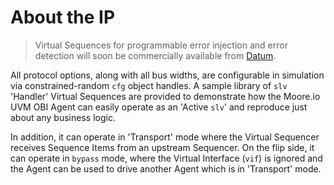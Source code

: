 # About the IP

> Virtual Sequences for programmable error injection and error detection will soon be commercially available from [Datum](https://datumtc.ca/).

All protocol options, along with all bus widths, are configurable in simulation via constrained-random `cfg` object handles. A sample library of `slv` 'Handler' Virtual Sequences are provided to demonstrate how the Moore.io UVM OBI Agent can easily operate as an 'Active `slv`' and reproduce just about any business logic.

In addition, it can operate in 'Transport' mode where the Virtual Sequencer receives Sequence Items from an upstream Sequencer. On the flip side, it can operate in `bypass` mode, where the Virtual Interface (`vif`) is ignored and the Agent can be used to drive another Agent which is in 'Transport' mode.
